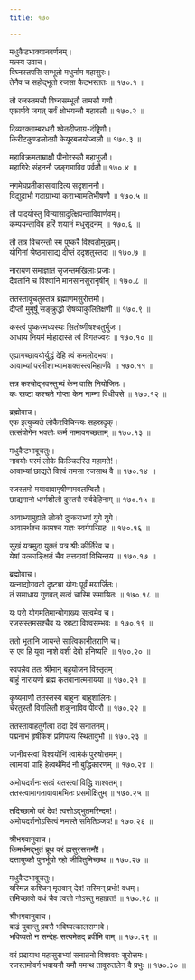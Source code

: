 ```yaml
---
title: १७०

---
```

मधुकैटभाक्यानवर्णनम्।  
मत्स्य उवाच।  
विघ्नस्तपसि सम्भूतो मधुर्नाम महासुरः।  
तेनैव च सहोद्भूतो रजसा कैटभस्ततः ॥ १७०.१ ॥  
  
तौ रजस्तमसौ विघ्नसम्भूतौ तामसौ गणौ।  
एकार्णवे जगत् सर्वं क्षोभयन्तौ महाबलौ ॥ १७०.२ ॥  
  
दिव्यरक्ताम्बरधरौ श्वेतदीप्ताग्र-दंष्ट्रिणौ।  
किरीटकुण्डलोदग्रौ केयूरबलयोज्वलौ ॥ १७०.३ ॥  
  
महाविक्रमताम्राक्षौ पीनोरस्कौ महाभुजौ।  
महागिरेः संहननौ जङ्गमाविव पर्वतौ॥ १७०.४ ॥  
  
नगमेघप्रतीकासावादित्य सदृशाननौ।  
विद्युदाभौ गदाग्राभ्यां कराभ्यामतिभीषणौ ॥ १७०.५ ॥  
  
तौ पादयोस्तु विन्यासादुत्क्षिपन्ताविवार्णवम्।  
कम्पयन्ताविव हरिं शयानं मधुसूदनम् ॥ १७०.६ ॥  
  
तौ तत्र विचरन्तौ स्म पुष्करै विश्वतोमुखम्।  
योगिनां श्रेष्ठमासाद्य दीप्तं ददृशतुस्तदा ॥ १७०.७ ॥  
  
नारायण समाज्ञातं सृजन्तमखिलाः प्रजाः।  
दैवतानि च विश्वानि मानसानसुरानृषीन् ॥ १७०.८ ॥  
  
ततस्तावूचतुस्तत्र ब्रह्माणमसुरोत्तमौ।  
दीप्तौ मुमूर्षू सङ्क्रुद्धौ रोषव्याकुलितेक्षणी ॥ १७०.९ ॥  
  
कस्त्वं पुष्करमध्यस्थः सितोष्णीषश्चतुर्भुजः।  
आधाय नियमं मोहादास्ते त्वं विगतज्वरः ॥ १७०.१० ॥  
  
एह्यागच्छावयोर्युद्धं देहि त्वं कमलोद्भव!।  
आवाभ्यां परमीशाभ्यामशक्तस्त्वमिहार्णवे ॥ १७०.११ ॥  
  
तत्र कश्चोद्भवस्तुभ्यं केन वासि नियोजितः।  
कः स्रष्टा कश्चते गोप्ता केन नाम्ना विधीयसे ॥ १७०.१२ ॥  
  
ब्रह्मोवाच।  
एक इत्युच्यते लोकैरविचिन्त्यः सहस्रदृक्।  
तत्संयोगेन भवतोः कर्म नामावगच्छताम् ॥ १७०.१३ ॥  
  
मधुकैटभावूचतुः।  
नावयोः परमं लोके किञ्चिदस्ति महामते!।  
आवाभ्यां छाद्यते विश्वं तमसा रजसाथ वै ॥ १७०.१४ ॥  
  
रजस्तमो मयावावामृषीणामवलम्बितौ।  
छाद्यमानो धर्म्मशीलौ दुस्तरौ सर्वदेहिनाम् ॥ १७०.१५ ॥  
  
आवाभ्यामुह्यते लोको दुष्कराभ्यां युगे युगे।  
आवामर्थश्च कामश्च यज्ञः स्वर्गपरिग्रहः ॥ १७०.१६ ॥  
  
सुखं यत्रमुदा युक्तं यत्र श्रीः कीर्तिरेव च।  
येषां यत्काङ्क्षितं चैव तत्तदावां विचिन्तय ॥ १७०.१७ ॥  
  
ब्रह्मोवाच।  
यत्नाद्योगवतो दृष्ट्या योगः पूर्वं मयार्जितः।  
तं समाधाय गुणवत् सत्वं चास्मि समाश्रितः ॥ १७०.१८ ॥  
  
यः परो योगमतिमान्योगाख्यः सत्वमेव च।  
रजसस्तमसश्चैव यः स्रष्टा विश्वसम्भवः ॥ १७०.१९ ॥  
  
ततो भूतानि जायन्ते सात्विकानीतराणि च।  
स एव हि युवा नाशे वशी देवो हनिष्यति ॥ १७०.२० ॥  
  
स्वपन्नेव ततः श्रीमान् बहुयोजन विस्तृतम्।  
बाहुं नारायणो ब्रह्म कृतवानात्ममायया ॥ १७०.२१ ॥  
  
कृष्यमाणौ ततस्तस्य बाहुना बाहुशालिनः।  
चेरतुस्तौ विगलितौ शकुनाविव पीवरौ ॥ १७०.२२ ॥  
  
ततस्तावाहतुर्गत्वा तदा देवं सनातनम्।  
पद्मनाभं हृषीकेशं प्रणिपत्य स्थितावुभौ ॥ १७०.२३ ॥  
  
जानीवस्त्वां विश्वयोनिं त्वामेकं पुरुषोत्तमम्।  
त्वामावां पाहि हेत्वर्थमिदं नौ बुद्धिकारणम् ॥ १७०.२४ ॥  
  
अमोघदर्शनः सत्वं यतस्त्वां विद्धि शाश्वतम्।  
ततस्त्वामागतावावामभितः प्रसमीक्षितुम् ॥ १७०.२५ ॥  
  
तदिच्छामो वरं देव! त्वत्तोऽद्भुतमरिन्दम!।  
अमोघदर्शनोऽसित्वं नमस्ते समितिञ्जय!॥ १७०.२६ ॥  
  
श्रीभगवानुवाच।  
किमर्थमद्भुतं ब्रूथ वरं ह्यसुरसत्तमौ!।  
दत्तायुष्कौ पुनर्भूयो रहो जीवितुमिच्छथ ॥ १७०.२७ ॥  
  
मधुकैटभावूचतुः।  
यस्मिन्न कश्चिन् मृतवान् देव! तस्मिन् प्रभो! वधम्।  
तमिच्छावो वधं चैव त्वत्तो नोऽस्तु महाव्रत! ॥ १७०.२८ ॥  
  
श्रीभगवानुवाच।  
बाढं युवान्तु प्रवरौ भविष्यत्कालसम्भवे।  
भविष्यतो न सन्देहः सत्यमेतद् ब्रवीमि वाम् ॥ १७०.२९ ॥  
  
वरं प्रदायाथ महासुराभ्यां सनातनो विश्ववरः सुरोत्तमः।  
रजस्तमोवर्ग भवायनौ यमौ ममन्थ तावूरुतलेन वै प्रभुः ॥ १७०.३० ॥
